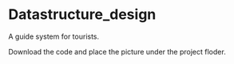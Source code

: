 # Datastructure_design
A guide system for tourists. 

Download the code and place the picture under the project floder.

